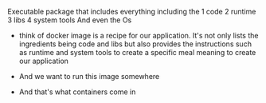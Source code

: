 Executable package that includes everything including the
1 code
2 runtime
3 libs
4 system tools
And even the Os

- think of docker image is a recipe for our application. It's not only lists the ingredients being code and libs
but also provides the instructions such as runtime and system tools to create a specific meal
meaning to create our application

- And we want to run this image somewhere
- And that's what containers come in